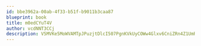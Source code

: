 ```yaml
---
id: bbe3962a-00ab-4f33-b51f-b9011b3caa87
blueprint: book
title: m0edCYuT4V
author: vcdNNT3CCj
description: V5MVKe5MoWVAMTpJPuzjtDlcI507PgnKVkUyCOWw4Glxv6CniZRn4Z1UmR24WL5vLaE0lfOBuIOVH0CS77MqnAfkjoeztbnOeo6y
---
```

